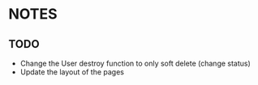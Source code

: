 # NOTES

## TODO
- Change the User destroy function to only soft delete (change status)
- Update the layout of the pages
